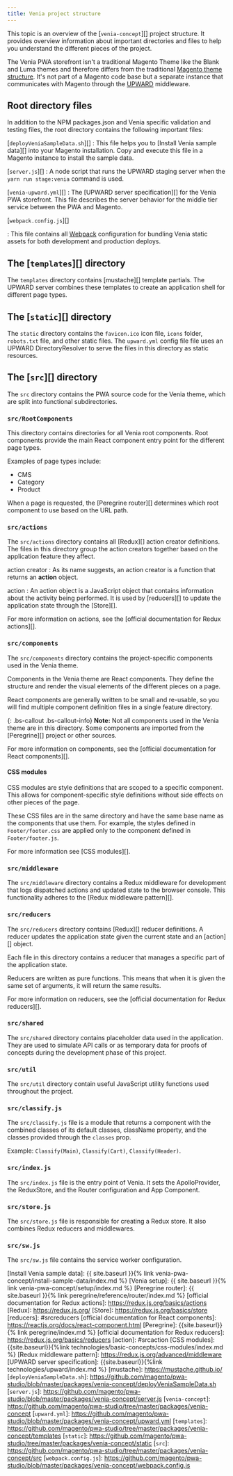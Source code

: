 ```yaml
---
title: Venia project structure
---
```


This topic is an overview of the [`venia-concept`][] project structure.
It provides overview information about important directories and files to help you understand the different pieces of the project.

The Venia PWA storefront isn't a traditional Magento Theme like the Blank and Luma themes and therefore differs from the traditional [Magento theme structure][].
It's not part of a Magento code base but a separate instance that communicates with Magento through the [UPWARD][] middleware.

## Root directory files

In addition to the NPM packages.json and Venia specific validation and testing files, the root directory contains the following important files:

[`deployVeniaSampleData.sh`][]
: This file helps you to [Install Venia sample data][] into your Magento installation.
  Copy and execute this file in a Magento instance to install the sample data.

[`server.js`][]
: A node script that runs the UPWARD staging server when the `yarn run stage:venia` command is used.

[`venia-upward.yml`][]
: The [UPWARD server specification][] for the Venia PWA storefront.
  This file describes the server behavior for the middle tier service between the PWA and Magento.

[`webpack.config.js`][]

: This file contains all [Webpack][] configuration for bundling Venia static assets for both development and production deploys.

## The [`templates`][] directory

The `templates` directory contains [mustache][] template partials.
The UPWARD server combines these templates to create an application shell for different page types.

## The [`static`][] directory

The `static` directory contains the `favicon.ico` icon file, `icons` folder, `robots.txt` file, and other static files. The `upward.yml` config file file uses an UPWARD DirectoryResolver to serve the files in this directory as static resources.

## The [`src`][] directory

The `src` directory contains the PWA source code for the Venia theme, which are split into functional subdirectories.

### `src/RootComponents`

This directory contains directories for all Venia root components.
Root components provide the main React component entry point for the different page types.

Examples of page types include:

* CMS
* Category
* Product

When a page is requested, the [Peregrine router][] determines which root component to use based on the URL path.

### `src/actions`

The `src/actions` directory contains all [Redux][] action creator definitions.
The files in this directory group the action creators together based on the application feature they affect.

action creator
: As its name suggests, an action creator is a function that returns an **action** object.

action
: An action object is a JavaScript object that contains information about the activity being performed.
  It is used by [reducers][] to update the application state through the [Store][].

For more information on actions, see the [official documentation for Redux actions][].

### `src/components`

The `src/components` directory contains the project-specific components used in the Venia theme.

Components in the Venia theme are React components.
They define the structure and render the visual elements of the different pieces on a page.

React components are generally written to be small and re-usable, so
you will find multiple component definition files in a single feature directory.

{: .bs-callout .bs-callout-info}
**Note:**
Not all components used in the Venia theme are in this directory.
Some components are imported from the [Peregrine][] project or other sources.

For more information on components, see the [official documentation for React components][].

#### CSS modules

CSS modules are style definitions that are scoped to a specific component.
This allows for component-specific style definitions without side effects on other pieces of the page.

These CSS files are in the same directory and have the same base name as the components that use them.
For example, the styles defined in `Footer/footer.css` are applied only to the component defined in `Footer/footer.js`.

For more information see [CSS modules][].

### `src/middleware`

The `src/middleware` directory contains a Redux middleware for development that logs dispatched actions and updated state to the browser console.
This functionality adheres to the [Redux middleware pattern][].

### `src/reducers`

The `src/reducers` directory contains [Redux][] reducer definitions.
A reducer updates the application state given the current state and an [action][] object.

Each file in this directory contains a reducer that manages a specific part of the application state.

Reducers are written as pure functions.
This means that when it is given the same set of arguments, it will return the same results.

For more information on reducers, see the [official documentation for Redux reducers][].

### `src/shared`

The `src/shared` directory contains placeholder data used in the application.
They are used to simulate API calls or as temporary data for proofs of concepts during the development phase of this project.

### `src/util`

The `src/util` directory contain useful JavaScript utility functions used throughout the project.

### `src/classify.js`

The `src/classify.js` file is a module that returns a component with the combined classes of its default classes, className property, and the classes provided through the `classes` prop.

Example: `Classify(Main)`, `Classify(Cart)`, `Classify(Header)`.

### `src/index.js`

The `src/index.js` file is the entry point of Venia.
It sets the ApolloProvider, the ReduxStore, and the Router configuration and App Component.

### `src/store.js`

The `src/store.js` file is responsible for creating a Redux store.
It also combines Redux reducers and middlewares.

### `src/sw.js`

The `src/sw.js` file contains the service worker configuration.


[Magento theme structure]: https://devdocs.magento.com/guides/v2.3/frontend-dev-guide/themes/theme-structure.html
[UPWARD]: https://github.com/magento/pwa-studio/tree/master/packages/upward-spec
[Webpack]: https://webpack.js.org/
[Install Venia sample data]: {{ site.baseurl }}{% link venia-pwa-concept/install-sample-data/index.md %}
[Venia setup]: {{ site.baseurl }}{% link venia-pwa-concept/setup/index.md %}
[Peregrine router]: {{ site.baseurl }}{% link peregrine/reference/router/index.md %}
[official documentation for Redux actions]: https://redux.js.org/basics/actions
[Redux]: https://redux.js.org/
[Store]: https://redux.js.org/basics/store
[reducers]: #srcreducers
[official documentation for React components]: https://reactjs.org/docs/react-component.html
[Peregrine]: {{site.baseurl}}{% link peregrine/index.md %}
[official documentation for Redux reducers]: https://redux.js.org/basics/reducers
[action]: #srcaction
[CSS modules]: {{site.baseurl}}{%link technologies/basic-concepts/css-modules/index.md %}
[Redux middleware pattern]: https://redux.js.org/advanced/middleware
[UPWARD server specification]: {{site.baseurl}}{%link technologies/upward/index.md %}
[mustache]: https://mustache.github.io/
[`deployVeniaSampleData.sh`]: https://github.com/magento/pwa-studio/blob/master/packages/venia-concept/deployVeniaSampleData.sh
[`server.js`]: https://github.com/magento/pwa-studio/blob/master/packages/venia-concept/server.js
[`venia-concept`]: https://github.com/magento/pwa-studio/tree/master/packages/venia-concept
[`upward.yml`]: https://github.com/magento/pwa-studio/blob/master/packages/venia-concept/upward.yml
[`templates`]: https://github.com/magento/pwa-studio/tree/master/packages/venia-concept/templates
[`static`]: https://github.com/magento/pwa-studio/tree/master/packages/venia-concept/static
[`src`]: https://github.com/magento/pwa-studio/tree/master/packages/venia-concept/src
[`webpack.config.js`]: https://github.com/magento/pwa-studio/blob/master/packages/venia-concept/webpack.config.js
